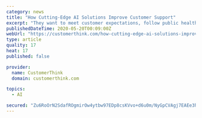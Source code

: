 ```yaml
---
category: news
title: "How Cutting-Edge AI Solutions Improve Customer Support"
excerpt: "They want to meet customer expectations, follow public health guidelines, and protect their employees. Some businesses have embraced a remote workforce. Meanwhile, others have resorted to shutting down their call centers completely."
publishedDateTime: 2020-05-20T00:09:00Z
webUrl: "https://customerthink.com/how-cutting-edge-ai-solutions-improve-customer-support/"
type: article
quality: 17
heat: 17
published: false

provider:
  name: CustomerThink
  domain: customerthink.com

topics:
  - AI

secured: "Zu6RoOrN2SdafROgmirOw4ytbw97EDp8csKVvo+d6u0m/NyGpCVAgj7EAEe3hGumGuzwWEQBEySWRmhwkJ6etBEYgk9FNJbJDiTbElUjKVRbM1LDNWf/UeXwL/PjBFrH3GMeo0Qpgi+hiemSatjMmKZsrszQJGT/KQtnFEWtQ3nuDMn+IVdmhhaNTX5KgrvH/Jd1MqxttFtYu3EEr10Fc0OwpxSfhNMbew5eZDkAjMnd3lc3sVbruUNg/fKMhv0QXrT4gsTe1TmO30W4nQwUNMTzZBp3zTAOyaCgx2CEnJY+msmz6KNddk0JLYRvPKSr;zOkjFhUZpjhBhAhZpM8y3w=="
---
```


